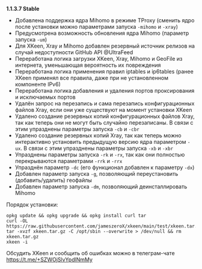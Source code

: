 **1.1.3.7 Stable**

- Добавлена поддержка ядра Mihomo в режиме TProxy (сменить ядро после установки можно параметрами запуска `-mihomo` и `-xray`)
- Предусмотрена возможность обновления ядра Mihomo (параметр запуска `-um`)
- Для XKeen, Xray и Mihomo добавлен резервный источник релизов на случай недоступности GitHub API @UltraFeed
- Переработана логика загрузки XKeen, Xray, Mihomo и GeoFile из интернета, уменьшающая вероятность их повреждения
- Переработана логика применения правил iptables и ip6tables (ранее XKeen применял все правила, даже при не установленном компоненте IPv6)
- Переработана логика добавления и удаления портов проксирования и исключаемых портов
- Удалён запрос на перезапись и сама перезапись конфигурационных файлов Xray, если они уже существуют на момент установки XKeen
- Удалено создание резервных копий конфигурационных файлов Xray, так как теперь они не могут быть случайно перезаписаны. В связи с этим упразднены параметры запуска `-cb` и `-cbr`
- Удалено создание резервных копий Xray, так как теперь можно интерактивно установить предыдущую версию ядра параметром `-ux`. В связи с этим упразднены параметры запуска `-xb` и `-xbr`
- Упразднены параметры запуска `-rk` и `-rx`, так как они полностью перекрываются параметрами `-rrk` и `-rrx`
- Упразднён параметр `-dc` (его функционал добавлен к параметру `-dx`)
- Добавлен параметр запуска `-g`, позволяющий переустановить (добавить/удалить) геофайлы
- Добавлен параметр запуска `-dm`, позволяющий деинсталлировать Mihomo

Порядок установки:
```
opkg update && opkg upgrade && opkg install curl tar
curl -OL https://raw.githubusercontent.com/jameszeroX/xkeen/main/test/xkeen.tar.gz
tar -xvzf xkeen.tar.gz -C /opt/sbin --overwrite > /dev/null && rm xkeen.tar.gz
xkeen -i
```

Обсудить XKeen и сообщить об ошибках можно в телеграм-чате https://t.me/+SZWOjSlvYpdlNmMy
